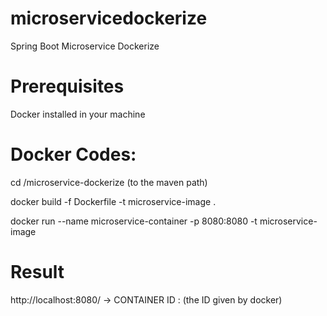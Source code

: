 
# microservicedockerize
Spring Boot Microservice Dockerize

# Prerequisites
Docker installed in your machine
</br>

# Docker Codes:

cd /microservice-dockerize (to the maven path) </br>

docker build -f Dockerfile -t microservice-image . </br>

docker run --name microservice-container -p 8080:8080 -t microservice-image </br>

# Result

 http://localhost:8080/ -> CONTAINER ID : (the ID given by docker)

